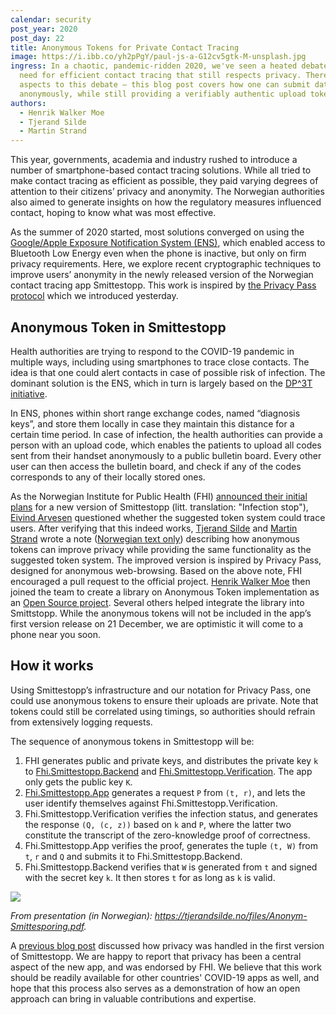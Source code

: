 ```yaml
---
calendar: security
post_year: 2020
post_day: 22
title: Anonymous Tokens for Private Contact Tracing
image: https://i.ibb.co/yh2pPgY/paul-js-a-G12cv5gtk-M-unsplash.jpg
ingress: In a chaotic, pandemic-ridden 2020, we've seen a heated debate on the
  need for efficient contact tracing that still respects privacy. There are many
  aspects to this debate — this blog post covers how one can submit data
  anonymously, while still providing a verifiably authentic upload token.
authors:
  - Henrik Walker Moe
  - Tjerand Silde
  - Martin Strand
---
```

This year, governments, academia and industry rushed to introduce a number of smartphone-based contact tracing solutions. While all tried to make contact tracing as efficient as possible, they paid varying degrees of attention to their citizens’ privacy and anonymity. The Norwegian authorities also aimed to generate insights on how the regulatory measures influenced contact, hoping to know what was most effective.

As the summer of 2020 started, most solutions converged on using the [Google/Apple Exposure Notification System (ENS)](https://covid19.apple.com/contacttracing), which enabled access to Bluetooth Low Energy even when the phone is inactive, but only on firm privacy requirements. Here, we explore recent cryptographic techniques to improve users’ anonymity in the newly released version of the Norwegian contact tracing app Smittestopp. This work is inspired by [the Privacy Pass protocol](https://security.christmas/2020/21) which we introduced yesterday.

## Anonymous Token in Smittestopp

Health authorities are trying to respond to the COVID-19 pandemic in multiple ways, including using smartphones to trace close contacts. The idea is that one could alert contacts in case of possible risk of infection. The dominant solution is the ENS, which in turn is largely based on the [DP^3T initiative](https://github.com/DP-3T). 

In ENS, phones within short range exchange codes, named “diagnosis keys”, and store them locally in case they maintain this distance for a certain time period. In case of infection, the health authorities can provide a person with an upload code, which enables the patients to upload all codes sent from their handset anonymously to a public bulletin board. Every other user can then access the bulletin board, and check if any of the codes corresponds to any of their locally stored ones.

As the Norwegian Institute for Public Health (FHI) [announced their initial plans](https://www.fhi.no/om/smittestopp/digital_smittesporing/#torsdag-15-oktober-2020-status-for-uka) for a new version of Smittestopp (litt. translation: "Infection stop"), [Eivind Arvesen](https://github.com/EivindArvesen) questioned whether the suggested token system could trace users. After verifying that this indeed works, [Tjerand Silde](https://tjerandsilde.no/) and [Martin Strand](https://github.com/martstr) wrote a note ([Norwegian text only](https://github.com/HenrikWM/anonymous-tokens/tree/main/docs/privacy-note)) describing how anonymous tokens can improve privacy while providing the same functionality as the suggested token system. The improved version is inspired by Privacy Pass, designed for anonymous web-browsing. Based on the above note, FHI encouraged a pull request to the official project. [Henrik Walker Moe](https://github.com/HenrikWM) then joined the team to create a library on Anonymous Token implementation as an [Open Source project](https://github.com/HenrikWM/anonymous-tokens). Several others helped integrate the library into Smittstopp. While the anonymous tokens will not be included in the app’s first version release on 21 December, we are optimistic it will come to a phone near you soon.

## How it works

Using Smittestopp’s infrastructure and our notation for Privacy Pass, one could use anonymous tokens to ensure their uploads are private. Note that tokens could still be correlated using timings, so authorities should refrain from extensively logging requests.

The sequence of anonymous tokens in Smittestopp will be:

1. FHI generates public and private keys, and distributes the private key `k` to [Fhi.Smittestopp.Backend](https://github.com/folkehelseinstituttet/Fhi.Smittestopp.Backend) and [Fhi.Smittestopp.Verification](https://github.com/folkehelseinstituttet/Fhi.Smittestopp.Verification). The app only gets the public key `K`.
2. [Fhi.Smittestopp.App](https://github.com/folkehelseinstituttet/Fhi.Smittestopp.App) generates a request `P` from `(t, r)`, and lets the user identify themselves against Fhi.Smittestopp.Verification.
3. Fhi.Smittestopp.Verification verifies the infection status, and generates the response `(Q, (c, z))` based on `k` and `P`, where the latter two constitute the transcript of the zero-knowledge proof of correctness.
4. Fhi.Smittestopp.App verifies the proof, generates the tuple `(t, W)` from `t`, `r` and `Q` and submits it to Fhi.Smittestopp.Backend.
5. Fhi.Smittestopp.Backend verifies that `W` is generated from `t` and signed with the secret key `k`. It then stores `t` for as long as `k` is valid.

![](/assets/smittestopp.png)

*From presentation (in Norwegian): <https://tjerandsilde.no/files/Anonym-Smittesporing.pdf>.*

A [previous blog post](https://security.christmas/2020/9) discussed how privacy was handled in the first version of Smittestopp. We are happy to report that privacy has been a central aspect of the new app, and was endorsed by FHI. We believe that this work should be readily available for other countries' COVID-19 apps as well, and hope that this process also serves as a demonstration of how an open approach can bring in valuable contributions and expertise.